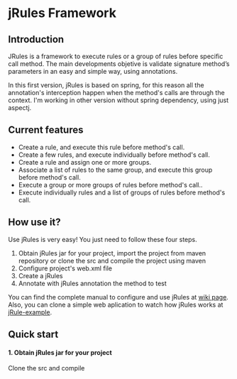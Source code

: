 # jRules Framework

## Introduction
JRules is a framework to execute rules or a group of rules before specific call method. The main developments objetive is validate signature method’s parameters in an easy and simple way, using annotations.

In this first version, jRules is based on spring, for this reason all the annotation's interception happen when the method's calls are through the context. I'm working in other version without spring dependency, using just aspectj.

## Current features
* Create a rule, and execute this rule before method's call.
* Create a few rules, and execute individually before method's call.
* Create a rule and assign one or more groups.
* Associate a list of rules to the same group, and execute this group before method's call.
* Execute a group or more groups of rules before  method's call..
* Execute individually rules and a list of groups of rules before method's call.

## How use it?
Use jRules is very easy!  You just need to follow these four steps.

1. Obtain jRules jar for your project, import the project from maven repository or clone the src and compile the project using maven
2. Configure project's web.xml file
3. Create a jRules
4. Annotate with jRules annotation the method to test

You can find the complete manual to configure and use jRules at [wiki page](https://github.com/joeldelvalle/jRules/wiki). Also, you can clone a simple web aplication to watch how jRules works at [jRule-example](https://github.com/joeldelvalle/jRules-example.git).

## Quick start

#### 1. Obtain jRules jar for your project

Clone the src and compile


